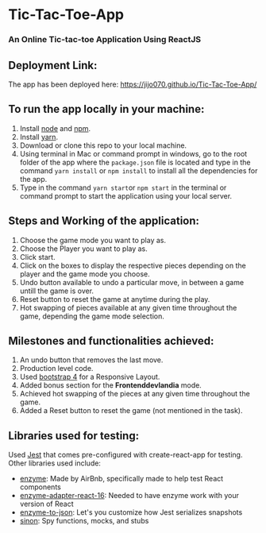 # Tic-Tac-Toe-App
### An Online Tic-tac-toe Application Using ReactJS

## Deployment Link:
The app has been deployed here: https://jijo070.github.io/Tic-Tac-Toe-App/

## To run the app locally in your machine:
1. Install [node](https://nodejs.org/en/download/) and [npm](https://www.npmjs.com/get-npm).
2. Install [yarn](https://yarnpkg.com/lang/en/docs/install/#mac-stable).
3. Download or clone this repo to your local machine.
4. Using terminal in Mac or command prompt in windows, go to the root folder of the app where the `package.json` file is located and type in the command `yarn install` or `npm install` to install all the dependencies for the app.
5. Type in the command `yarn start`or `npm start` in the terminal or command prompt to start the application using your local server.

## Steps and Working of the application:
1. Choose the game mode you want to play as.
2. Choose the Player you want to play as.
3. Click start.
4. Click on the boxes to display the respective pieces depending on the player and the game mode you choose.
5. Undo button available to undo a particular move, in between a game untill the game is over.
6. Reset button to reset the game at anytime during the play.
7. Hot swapping of pieces available at any given time throughout the game, depending the game mode selection.

## Milestones and functionalities achieved:
1. An undo button that removes the last move.
2. Production level code.
3. Used [bootstrap 4](https://getbootstrap.com/) for a Responsive Layout.
4. Added bonus section for the **Frontenddevlandia** mode.
5. Achieved hot swapping of the pieces at any given time throughout the game.
6. Added a Reset button to reset the game (not mentioned in the task).


## Libraries used for testing:
Used [Jest](https://jestjs.io/) that comes pre-configured with create-react-app for testing. Other libraries used include:
* [enzyme](https://airbnb.io/enzyme/): Made by AirBnb, specifically made to help test React components
* [enzyme-adapter-react-16](https://www.npmjs.com/package/enzyme-adapter-react-16): Needed to have enzyme work with your version of React
* [enzyme-to-json](https://www.npmjs.com/package/enzyme-to-json): Let's you customize how Jest serializes snapshots
* [sinon](https://sinonjs.org/): Spy functions, mocks, and stubs

